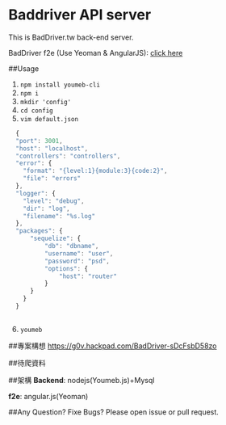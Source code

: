 Baddriver API server
============

This is BadDriver.tw back-end server. 


BadDriver f2e (Use Yeoman & AngularJS):
[click here](https://github.com/g0v/BadDriver.tw)


##Usage

1. `npm install youmeb-cli`
2. `npm i`
3. `mkdir 'config'`
4. `cd config`
5. `vim default.json`
  
```javascript
  {
  "port": 3001,
  "host": "localhost",
  "controllers": "controllers",
  "error": {
    "format": "{level:1}{module:3}{code:2}",
    "file": "errors"
  },
  "logger": {
    "level": "debug",
    "dir": "log",
    "filename": "%s.log"
  },
  "packages": {
      "sequelize": {
          "db": "dbname",
          "username": "user",
          "password": "psd",
          "options": {
              "host": "router"
          }
      }
    }
  }
  
```
6. `youmeb`




##專案構想
https://g0v.hackpad.com/BadDriver-sDcFsbD58zo


##待爬資料


##架構
__Backend__: nodejs(Youmeb.js)+Mysql

__f2e__: angular.js(Yeoman)

##Any Question? Fixe Bugs?
Please open issue or pull request.

